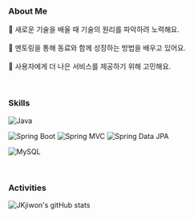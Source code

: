 ### About Me
🔭 새로운 기술을 배울 때 기술의 원리를 파악하려 노력해요.<br/>  
👯 멘토링을 통해 동료와 함께 성장하는 방법을 배우고 있어요.<br/>     
🤔 사용자에게 더 나은 서비스를 제공하기 위해 고민해요.<br/>      

<br/>

### Skills
![Java](https://img.shields.io/badge/-Java-007396?logo=java&logoColor=white)

![Spring Boot](https://img.shields.io/badge/-Spring%20Boot-6DB33F?logo=spring%20boot&logoColor=white)
![Spring MVC](https://img.shields.io/badge/-Spring%20MVC-6DB33F)
![Spring Data JPA](https://img.shields.io/badge/-Spring%20Data%20JPA-6DB33F?)

![MySQL](https://img.shields.io/badge/-MySQL-4479A1?logo=mysql&logoColor=white)


<br/>

### Activities  
  ![JKjiwon's gitHub stats](https://github-readme-stats.vercel.app/api?username=JKjiwon&show_icons=true&theme=radical)
  
